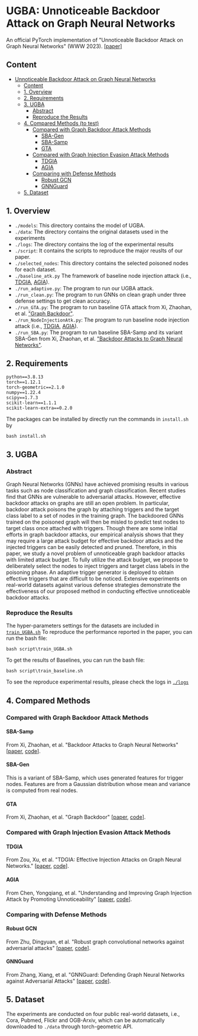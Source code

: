 # UGBA: Unnoticeable Backdoor Attack on Graph Neural Networks
An official PyTorch implementation of "Unnoticeable Backdoor Attack on Graph Neural Networks" (WWW 2023). [[paper]]()

## Content
- [Unnoticeable Backdoor Attack on Graph Neural Networks](#unnoticeable-backdoor-attack-on-graph-neural-networks)
  - [Content](#content)
  - [1. Overview](#1-overviews)
  - [2. Requirements](#2-requirements)
  - [3. UGBA](#3-ugba)
    - [Abstract](#31-introduction)
    - [Reproduce the Results](#reproduc-the-results)
  - [4. Compared Methods (to test)](#4-compared-methods-to-test)
    - [Compared with Graph Backdoor Attack Methods](#compared-with-graph-backdoor-attack-methods)
      - [SBA-Gen](#sba-gen)
      - [SBA-Samp](#sba-samp)
      - [GTA](#gta)
    - [Compared with Graph Injection Evasion Attack Methods](#compared-with-graph-injection-evasion-attack-methods)
      - [TDGIA](#tdgia)
      - [AGIA](#agia)
    - [Comparing with Defense Methods](#comparing-with-defense-methods)
      - [Robust GCN](#robust-gcn)
      - [GNNGuard](#gnnguard)
  - [5. Dataset](#5-dataset)

## 1. Overview
* `./models`: This directory contains the model of UGBA.
* `./data`: The directory contains the original datasets used in the experiments
* `./logs`: The directory contains the log of the experimental results 
* `./script`: It contains the scripts to reproduce the major reuslts of our paper.
* `./selected_nodes`: This directory contains the selected poisoned nodes for each dataset.
* `./baseline_atk.py` The framework of baseline node injection attack (i.e., [TDGIA](https://arxiv.org/abs/2106.06663), [AGIA](https://arxiv.org/abs/2202.08057)). 
* `./run_adaptive.py`: The program to run our UGBA attack.
* `./run_clean.py`: The program to run GNNs on clean graph under three defense settings to get clean accuracy.
* `./run_GTA.py`: The program to run baseline GTA attack from Xi, Zhaohan, et al. ["Graph Backdoor"](https://arxiv.org/abs/2006.11890).
* `./run_NodeInjectionAtk.py`: The program to run baseline node injection attack (i.e., [TDGIA](https://arxiv.org/abs/2106.06663), [AGIA](https://arxiv.org/abs/2202.08057)). 
* `./run_SBA.py`: The program to run baseline SBA-Samp and its variant SBA-Gen from Xi, Zhaohan, et al. ["Backdoor Attacks to Graph Neural Networks"](https://arxiv.org/abs/2006.11165).

## 2. Requirements
```
python==3.8.13
torch==1.12.1
torch-geometric==2.1.0
numpy==1.22.4
scipy==1.7.3
scikit-learn==1.1.1
scikit-learn-extra==0.2.0
```
The packages can be installed by directly run the commands in `install.sh` by
```
bash install.sh
```

## 3. UGBA

### Abstract
Graph Neural Networks (GNNs) have achieved promising results in various tasks such as node classification and graph classification. Recent studies find that GNNs are vulnerable to adversarial attacks. However, effective backdoor attacks on graphs are still an open problem. In particular, backdoor attack poisons the graph by attaching triggers and the target class label to a set of nodes in the training graph. The backdoored GNNs trained on the poisoned graph will then be misled to predict test nodes to target class once attached with triggers. Though there are some initial efforts in graph backdoor attacks, our empirical analysis shows that they may require a large attack budget for effective backdoor attacks and the injected triggers can be easily detected and pruned. Therefore, in this paper, we study a novel problem of unnoticeable graph backdoor attacks with limited attack budget. To fully utilize the attack budget, we propose to deliberately select the nodes to inject triggers and target class labels in the poisoning phase. An adaptive trigger generator is deployed to obtain effective triggers that are difficult to be noticed. Extensive experiments on real-world datasets against various defense strategies demonstrate the effectiveness of our proposed method in conducting effective unnoticeable backdoor attacks.

### Reproduce the Results
The hyper-parameters settings for the datasets are included in [`train_UGBA.sh`](https://github.com/ventr1c/UGBA/blob/main/script/train_UGBA.sh) To reproduce the performance reported in the paper, you can run the bash file:
```
bash script\train_UGBA.sh
```
To get the results of Baselines, you can run the bash file:
```
bash script\train_baseline.sh
```
To see the reproduce experimental results, please check the logs in [`./logs`](https://github.com/ventr1c/UGBA/tree/main/logs)
## 4. Compared Methods
### Compared with Graph Backdoor Attack Methods
#### SBA-Samp
From Xi, Zhaohan, et al. "Backdoor Attacks to Graph Neural Networks" [[paper](https://arxiv.org/abs/2006.11165), [code](https://github.com/zaixizhang/graphbackdoor)].
#### SBA-Gen
This is a variant of SBA-Samp, which uses generated features for trigger nodes. Features are from a Gaussian distribution whose mean and variance is computed from real nodes.
#### GTA
From Xi, Zhaohan, et al. "Graph Backdoor" [[paper](https://arxiv.org/abs/2006.11890), [code](https://github.com/HarrialX/GraphBackdoor)].
### Compared with Graph Injection Evasion Attack Methods
#### TDGIA
From Zou, Xu, et al. "TDGIA: Effective Injection Attacks on Graph Neural Networks." [[paper](https://arxiv.org/abs/2106.06663), [code](https://github.com/THUDM/tdgia)].
#### AGIA
From Chen, Yongqiang, et al. "Understanding and Improving Graph Injection Attack by Promoting Unnoticeability" [[paper](https://arxiv.org/abs/2106.06663), [code](https://github.com/LFhase/GIA-HAO/blob/master/attacks/agia.py)].
### Comparing with Defense Methods
#### Robust GCN
From Zhu, Dingyuan, et al. "Robust graph convolutional networks against adversarial attacks" [[paper](https://dl.acm.org/doi/10.1145/3292500.3330851), [code](https://github.com/ZW-ZHANG/RobustGCN)].
#### GNNGuard
From Zhang, Xiang, et al. "GNNGuard: Defending Graph Neural Networks against Adversarial Attacks" [[paper](https://arxiv.org/abs/2006.08149), [code](https://github.com/mims-harvard/GNNGuard)].
## 5. Dataset
The experiments are conducted on four public real-world datasets, i.e., Cora, Pubmed, Flickr and OGB-Arxiv, which can be automatically downloaded to `./data` through torch-geometric API.

